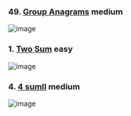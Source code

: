 ### 49. [Group Anagrams](https://leetcode.com/problems/group-anagrams/description/) medium
![image](https://github.com/zyalin459/Leetcode/assets/143965223/39135ff2-271f-41f7-91a0-65e04ee420c9)

### 1. [Two Sum](https://leetcode.com/problems/two-sum/description/) easy
![image](https://github.com/zyalin459/Leetcode/assets/143965223/ef022e1c-a00c-4050-ba0b-beb1aec7f6ff)


### 4. [4 sumII](https://leetcode.com/problems/4sum-ii/description/) medium
![image](https://github.com/zyalin459/Leetcode/assets/143965223/6b393004-17f5-4da7-9137-97f1deae4610)
